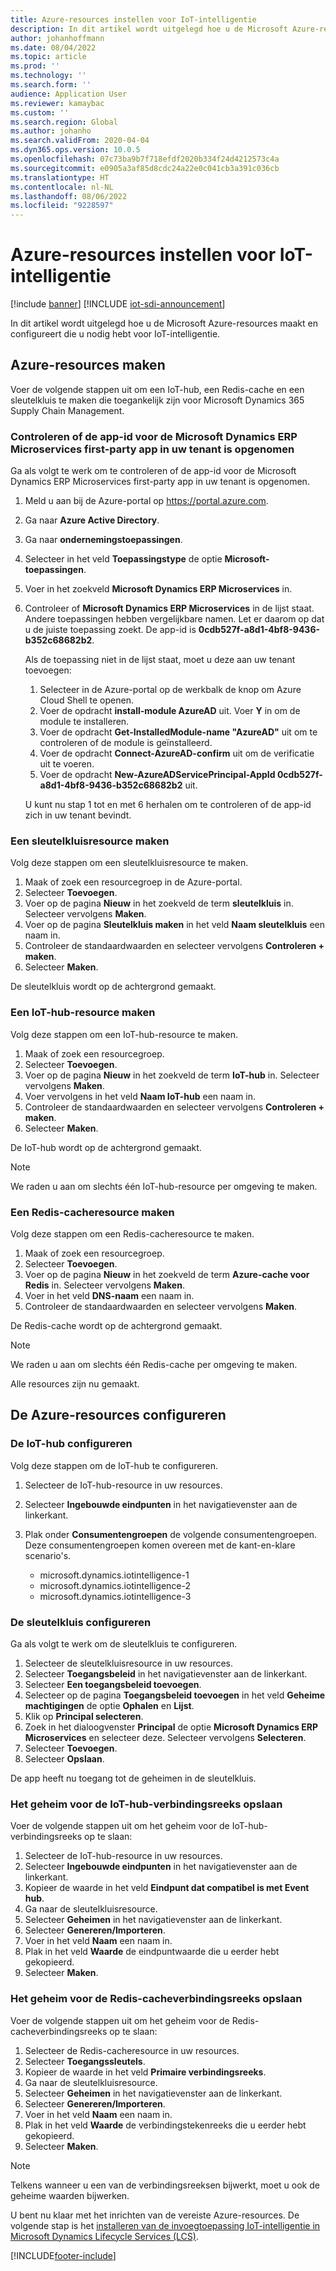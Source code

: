 ```yaml
---
title: Azure-resources instellen voor IoT-intelligentie
description: In dit artikel wordt uitgelegd hoe u de Microsoft Azure-resources maakt en configureert die u nodig hebt voor IoT-intelligentie.
author: johanhoffmann
ms.date: 08/04/2022
ms.topic: article
ms.prod: ''
ms.technology: ''
ms.search.form: ''
audience: Application User
ms.reviewer: kamaybac
ms.custom: ''
ms.search.region: Global
ms.author: johanho
ms.search.validFrom: 2020-04-04
ms.dyn365.ops.version: 10.0.5
ms.openlocfilehash: 07c73ba9b7f718efdf2020b334f24d4212573c4a
ms.sourcegitcommit: e0905a3af85d8cdc24a22e0c041cb3a391c036cb
ms.translationtype: HT
ms.contentlocale: nl-NL
ms.lasthandoff: 08/06/2022
ms.locfileid: "9228597"
---
```

# <a name="set-up-azure-resources-for-iot-intelligence"></a>Azure-resources instellen voor IoT-intelligentie

[!include [banner](../../includes/banner.md)]
[!INCLUDE [iot-sdi-announcement](../../includes/iot-sdi-announcement.md)]

In dit artikel wordt uitgelegd hoe u de Microsoft Azure-resources maakt en configureert die u nodig hebt voor IoT-intelligentie.

## <a name="create-azure-resources"></a>Azure-resources maken

Voer de volgende stappen uit om een IoT-hub, een Redis-cache en een sleutelkluis te maken die toegankelijk zijn voor Microsoft Dynamics 365 Supply Chain Management.

### <a name="verify-that-the-microsoft-dynamics-erp-microservices-first-party-app-id-is-in-your-tenant"></a>Controleren of de app-id voor de Microsoft Dynamics ERP Microservices first-party app in uw tenant is opgenomen

Ga als volgt te werk om te controleren of de app-id voor de Microsoft Dynamics ERP Microservices first-party app in uw tenant is opgenomen.

1. Meld u aan bij de Azure-portal op <https://portal.azure.com>.
2. Ga naar **Azure Active Directory**.
3. Ga naar **ondernemingstoepassingen**.
4. Selecteer in het veld **Toepassingstype** de optie **Microsoft-toepassingen**.
5. Voer in het zoekveld **Microsoft Dynamics ERP Microservices** in.
6. Controleer of **Microsoft Dynamics ERP Microservices** in de lijst staat. Andere toepassingen hebben vergelijkbare namen. Let er daarom op dat u de juiste toepassing zoekt. De app-id is **0cdb527f-a8d1-4bf8-9436-b352c68682b2**.

    Als de toepassing niet in de lijst staat, moet u deze aan uw tenant toevoegen:

    1. Selecteer in de Azure-portal op de werkbalk de knop om Azure Cloud Shell te openen.
    2. Voer de opdracht **install-module AzureAD** uit. Voer **Y** in om de module te installeren.
    3. Voer de opdracht **Get-InstalledModule-name "AzureAD"** uit om te controleren of de module is geïnstalleerd.
    4. Voer de opdracht **Connect-AzureAD-confirm** uit om de verificatie uit te voeren.
    5. Voer de opdracht **New-AzureADServicePrincipal-AppId 0cdb527f-a8d1-4bf8-9436-b352c68682b2** uit.

    U kunt nu stap 1 tot en met 6 herhalen om te controleren of de app-id zich in uw tenant bevindt.

### <a name="create-a-key-vault-resource"></a>Een sleutelkluisresource maken

Volg deze stappen om een sleutelkluisresource te maken.

1. Maak of zoek een resourcegroep in de Azure-portal.
2. Selecteer **Toevoegen**.
3. Voer op de pagina **Nieuw** in het zoekveld de term **sleutelkluis** in. Selecteer vervolgens **Maken**.
4. Voer op de pagina **Sleutelkluis maken** in het veld **Naam sleutelkluis** een naam in.
5. Controleer de standaardwaarden en selecteer vervolgens **Controleren + maken**.
6. Selecteer **Maken**.

De sleutelkluis wordt op de achtergrond gemaakt.

### <a name="create-an-iot-hub-resource"></a>Een IoT-hub-resource maken

Volg deze stappen om een IoT-hub-resource te maken.

1. Maak of zoek een resourcegroep.
2. Selecteer **Toevoegen**.
3. Voer op de pagina **Nieuw** in het zoekveld de term **IoT-hub** in. Selecteer vervolgens **Maken**.
4. Voer vervolgens in het veld **Naam IoT-hub** een naam in.
5. Controleer de standaardwaarden en selecteer vervolgens **Controleren + maken**.
6. Selecteer **Maken**.

De IoT-hub wordt op de achtergrond gemaakt.

> [!NOTE]
> We raden u aan om slechts één IoT-hub-resource per omgeving te maken.

### <a name="create-a-redis-cache-resource"></a>Een Redis-cacheresource maken

Volg deze stappen om een Redis-cacheresource te maken.

1. Maak of zoek een resourcegroep.
2. Selecteer **Toevoegen**.
3. Voer op de pagina **Nieuw** in het zoekveld de term **Azure-cache voor Redis** in. Selecteer vervolgens **Maken**.
4. Voer in het veld **DNS-naam** een naam in.
5. Controleer de standaardwaarden en selecteer vervolgens **Maken**.

De Redis-cache wordt op de achtergrond gemaakt.

> [!NOTE]
> We raden u aan om slechts één Redis-cache per omgeving te maken.

Alle resources zijn nu gemaakt.

## <a name="configure-the-azure-resources"></a>De Azure-resources configureren

### <a name="configure-the-iot-hub"></a>De IoT-hub configureren

Volg deze stappen om de IoT-hub te configureren.

1. Selecteer de IoT-hub-resource in uw resources.
2. Selecteer **Ingebouwde eindpunten** in het navigatievenster aan de linkerkant.
3. Plak onder **Consumentengroepen** de volgende consumentengroepen. Deze consumentengroepen komen overeen met de kant-en-klare scenario's.

    + microsoft.dynamics.iotintelligence-1
    + microsoft.dynamics.iotintelligence-2
    + microsoft.dynamics.iotintelligence-3

### <a name="configure-the-key-vault"></a>De sleutelkluis configureren

Ga als volgt te werk om de sleutelkluis te configureren.

1. Selecteer de sleutelkluisresource in uw resources.
2. Selecteer **Toegangsbeleid** in het navigatievenster aan de linkerkant.
3. Selecteer **Een toegangsbeleid toevoegen**.
4. Selecteer op de pagina **Toegangsbeleid toevoegen** in het veld **Geheime machtigingen** de optie **Ophalen** en **Lijst**.
5. Klik op **Principal selecteren**.
6. Zoek in het dialoogvenster **Principal** de optie **Microsoft Dynamics ERP Microservices** en selecteer deze. Selecteer vervolgens **Selecteren**.
7. Selecteer **Toevoegen**.
8. Selecteer **Opslaan**.

De app heeft nu toegang tot de geheimen in de sleutelkluis.

### <a name="save-the-iot-hub-connection-string-secret"></a>Het geheim voor de IoT-hub-verbindingsreeks opslaan

Voer de volgende stappen uit om het geheim voor de IoT-hub-verbindingsreeks op te slaan:

1. Selecteer de IoT-hub-resource in uw resources.
2. Selecteer **Ingebouwde eindpunten** in het navigatievenster aan de linkerkant.
3. Kopieer de waarde in het veld **Eindpunt dat compatibel is met Event hub**.
4. Ga naar de sleutelkluisresource.
5. Selecteer **Geheimen** in het navigatievenster aan de linkerkant.
6. Selecteer **Genereren/Importeren**.
7. Voer in het veld **Naam** een naam in.
8. Plak in het veld **Waarde** de eindpuntwaarde die u eerder hebt gekopieerd.
9. Selecteer **Maken**.

### <a name="save-the-redis-cache-connection-string-secret"></a>Het geheim voor de Redis-cacheverbindingsreeks opslaan

Voer de volgende stappen uit om het geheim voor de Redis-cacheverbindingsreeks op te slaan:

1. Selecteer de Redis-cacheresource in uw resources.
2. Selecteer **Toegangssleutels**.
3. Kopieer de waarde in het veld **Primaire verbindingsreeks**.
4. Ga naar de sleutelkluisresource.
5. Selecteer **Geheimen** in het navigatievenster aan de linkerkant.
6. Selecteer **Genereren/Importeren**.
7. Voer in het veld **Naam** een naam in.
8. Plak in het veld **Waarde** de verbindingstekenreeks die u eerder hebt gekopieerd.
9. Selecteer **Maken**.

> [!NOTE]
> Telkens wanneer u een van de verbindingsreeksen bijwerkt, moet u ook de geheime waarden bijwerken.

U bent nu klaar met het inrichten van de vereiste Azure-resources. De volgende stap is het [installeren van de invoegtoepassing IoT-intelligentie in Microsoft Dynamics Lifecycle Services (LCS)](iot-lcs-setup.md).


[!INCLUDE[footer-include](../../includes/footer-banner.md)]
